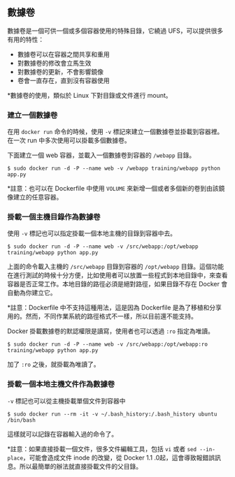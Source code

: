 ## 數據卷
數據卷是一個可供一個或多個容器使用的特殊目錄，它繞過 UFS，可以提供很多有用的特性：
* 數據卷可以在容器之間共享和重用
* 對數據卷的修改會立馬生效
* 對數據卷的更新，不會影響鏡像
* 卷會一直存在，直到沒有容器使用

*數據卷的使用，類似於 Linux 下對目錄或文件進行 mount。


### 建立一個數據卷
在用 `docker run` 命令的時候，使用 `-v` 標記來建立一個數據卷並掛載到容器裡。在一次 run 中多次使用可以掛載多個數據卷。

下面建立一個 web 容器，並載入一個數據卷到容器的 `/webapp` 目錄。
```
$ sudo docker run -d -P --name web -v /webapp training/webapp python app.py
```
*註意：也可以在 Dockerfile 中使用 `VOLUME` 來新增一個或者多個新的卷到由該鏡像建立的任意容器。

### 掛載一個主機目錄作為數據卷
使用 `-v` 標記也可以指定掛載一個本地主機的目錄到容器中去。
```
$ sudo docker run -d -P --name web -v /src/webapp:/opt/webapp training/webapp python app.py
```
上面的命令載入主機的 `/src/webapp` 目錄到容器的 `/opt/webapp`
目錄。這個功能在進行測試的時候十分方便，比如使用者可以放置一些程式到本地目錄中，來查看容器是否正常工作。本地目錄的路徑必須是絕對路徑，如果目錄不存在 Docker 會自動為你建立它。

*註意：Dockerfile 中不支持這種用法，這是因為 Dockerfile 是為了移植和分享用的。然而，不同作業系統的路徑格式不一樣，所以目前還不能支持。

Docker 掛載數據卷的默認權限是讀寫，使用者也可以透過 `:ro` 指定為唯讀。
```
$ sudo docker run -d -P --name web -v /src/webapp:/opt/webapp:ro
training/webapp python app.py
```
加了 `:ro` 之後，就掛載為唯讀了。

### 掛載一個本地主機文件作為數據卷
`-v` 標記也可以從主機掛載單個文件到容器中
```
$ sudo docker run --rm -it -v ~/.bash_history:/.bash_history ubuntu /bin/bash
```
這樣就可以記錄在容器輸入過的命令了。

*註意：如果直接掛載一個文件，很多文件編輯工具，包括 `vi` 或者 `sed --in-place`，可能會造成文件 inode 的改變，從 Docker 1.1
.0起，這會導致報錯誤訊息。所以最簡單的辦法就直接掛載文件的父目錄。
